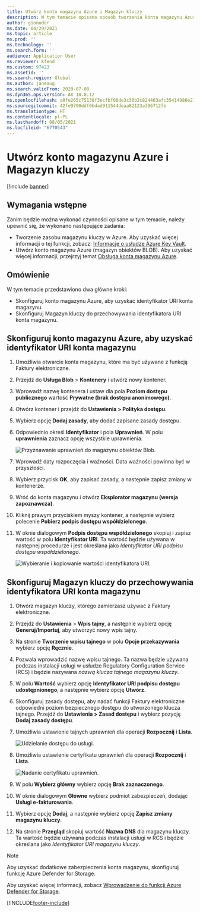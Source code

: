 ```yaml
---
title: Utwórz konto magazynu Azure i Magazyn kluczy
description: W tym temacie opisano sposób tworzenia konta magazynu Azure i magazynu kluczy.
author: gionoder
ms.date: 04/29/2021
ms.topic: article
ms.prod: ''
ms.technology: ''
ms.search.form: ''
audience: Application User
ms.reviewer: kfend
ms.custom: 97423
ms.assetid: ''
ms.search.region: Global
ms.author: janeaug
ms.search.validFrom: 2020-07-08
ms.dyn365.ops.version: AX 10.0.12
ms.openlocfilehash: a0fe265c75138f3ecfbf08de3c30b2c824463afc35414986e21c4a27bf84bb61
ms.sourcegitcommit: 42fe9790ddf0bdad911544deaa82123a396712fb
ms.translationtype: HT
ms.contentlocale: pl-PL
ms.lasthandoff: 08/05/2021
ms.locfileid: "6770543"
---
```

# <a name="create-an-azure-storage-account-and-a-key-vault"></a>Utwórz konto magazynu Azure i Magazyn kluczy

[!include [banner](../includes/banner.md)]

## <a name="prerequisites"></a>Wymagania wstępne

Zanim będzie można wykonać czynności opisane w tym temacie, należy upewnić się, że wykonano następujące zadania:

- Tworzenie zasobu magazynu kluczy w Azure. Aby uzyskać więcej informacji o tej funkcji, zobacz: [Informacje o usłudze Azure Key Vault](/azure/key-vault/general/overview).
- Utwórz konto magazynu Azure (magazyn obiektów BLOB). Aby uzyskać więcej informacji, przejrzyj temat [Obsługa konta magazynu Azure](/azure/storage/blobs/).

## <a name="overview"></a>Omówienie

W tym temacie przedstawiono dwa główne kroki:

- Skonfiguruj konto magazynu Azure, aby uzyskać identyfikator URI konta magazynu.
- Skonfiguruj Magazyn kluczy do przechowywania identyfikatora URI konta magazynu.

## <a name="set-up-the-azure-storage-account-to-get-the-storage-account-uri"></a>Skonfiguruj konto magazynu Azure, aby uzyskać identyfikator URI konta magazynu

1. Umożliwia otwarcie konta magazynu, które ma być używane z funkcją Faktury elektroniczne.
2. Przejdź do **Usługa Blob** \> **Kontenery** i utwórz nowy kontener.
3. Wprowadź nazwę kontenera i ustaw dla pola **Poziom dostępu publicznego** wartość **Prywatne (brak dostępu anonimowego)**.
4. Otwórz kontener i przejdź do **Ustawienia \> Polityka dostępu**.
5. Wybierz opcję **Dodaj zasady**, aby dodać zapisane zasady dostępu.
6. Odpowiednio określ **Identyfikator** i pola **Uprawnień**. W polu **uprawnienia** zaznacz opcję wszystkie uprawnienia.

    ![Przyznawanie uprawnień do magazynu obiektów Blob.](media/e-Invoicing-services-create-azure-resources-grant-blob-permissions.png)

7. Wprowadź daty rozpoczęcia i ważności. Data ważności powinna być w przyszłości.
8. Wybierz przycisk **OK**, aby zapisać zasady, a następnie zapisz zmiany w kontenerze.
9. Wróć do konta magazynu i otwórz **Eksplorator magazynu (wersja zapoznawcza)**.
10. Kliknij prawym przyciskiem myszy kontener, a następnie wybierz polecenie **Pobierz podpis dostępu współdzielonego**.
11. W oknie dialogowym **Podpis dostępu współdzielonego** skopiuj i zapisz wartość w polu **Identyfikator URI**. Ta wartość będzie używana w następnej procedurze i jest określana jako *Identyfikator URI podpisu dostępu współdzielonego*.

    ![Wybieranie i kopiowanie wartości identyfikatora URI.](media/e-Invoicing-services-create-azure-resources-select-and-copy-uri.png)

## <a name="set-up-the-key-vault-to-store-the-storage-account-uri"></a>Skonfiguruj Magazyn kluczy do przechowywania identyfikatora URI konta magazynu

1. Otwórz magazyn kluczy, którego zamierzasz używać z Faktury elektroniczne.
2. Przejdź do **Ustawienia** \> **Wpis tajny**, a następnie wybierz opcję **Generuj/Importuj**, aby utworzyć nowy wpis tajny.
3. Na stronie **Tworzenie wpisu tajnego** w polu **Opcje przekazywania** wybierz opcję **Ręcznie**.
4. Pozwala wprowadzić nazwę wpisu tajnego. Ta nazwa będzie używana podczas instalacji usługi w usłudze Regulatory Configuration Service (RCS) i będzie nazywana *nazwą klucza tajnego magazynu kluczy*.
5. W polu **Wartość** wybierz opcję **Identyfikator URI podpisu dostępu udostępnionego**, a następnie wybierz opcję **Utwórz**.
6. Skonfiguruj zasady dostępu, aby nadać funkcji Faktury elektroniczne odpowiedni poziom bezpiecznego dostępu do utworzonego klucza tajnego. Przejdź do **Ustawienia \> Zasad dostępu** i wybierz pozycję **Dodaj zasady dostępu**.
7. Umożliwia ustawienie tajnych uprawnień dla operacji **Rozpocznij** i **Lista**.

    ![Udzielanie dostępu do usługi.](media/e-Invoicing-services-create-azure-resources-grant-service-access.png)

8. Umożliwia ustawienie certyfikatu uprawnień dla operacji **Rozpocznij** i **Lista**.

    ![Nadanie certyfikatu uprawnień.](media/e-Invoicing-services-create-azure-resources-grant-certificate-permission.png)

9. W polu **Wybierz główny** wybierz opcję **Brak zaznaczonego**.
10. W oknie dialogowym **Główne** wybierz podmiot zabezpieczeń, dodając **Usługi e-fakturowania**.
11. Wybierz opcję **Dodaj**, a następnie wybierz opcję **Zapisz zmiany magazynu kluczy**.
12. Na stronie **Przegląd** skopiuj wartość **Nazwa DNS** dla magazynu kluczy. Ta wartość będzie używana podczas instalacji usługi w RCS i będzie określana jako *Identyfikator URI magazynu kluczy*.

> [!NOTE]
> Aby uzyskać dodatkowe zabezpieczenia konta magazynu, skonfiguruj funkcję Azure Defender for Storage.
> 
> Aby uzyskać więcej informacji, zobacz [Wprowadzenie do funkcji Azure Defender for Storage](/azure/security-center/defender-for-storage-introduction).


[!INCLUDE[footer-include](../../includes/footer-banner.md)]
